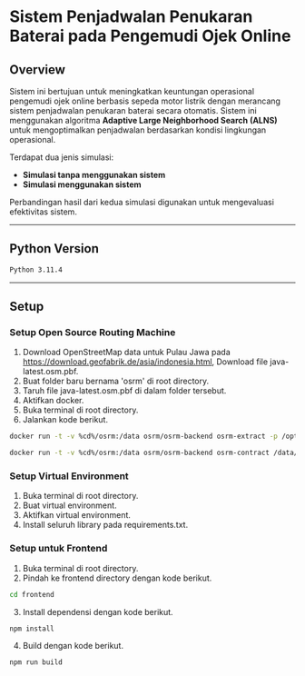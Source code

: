 # Sistem Penjadwalan Penukaran Baterai pada Pengemudi Ojek Online

## Overview

Sistem ini bertujuan untuk meningkatkan keuntungan operasional pengemudi ojek online berbasis sepeda motor listrik dengan merancang sistem penjadwalan penukaran baterai secara otomatis. Sistem ini menggunakan algoritma **Adaptive Large Neighborhood Search (ALNS)** untuk mengoptimalkan penjadwalan berdasarkan kondisi lingkungan operasional.

Terdapat dua jenis simulasi:
- **Simulasi tanpa menggunakan sistem**
- **Simulasi menggunakan sistem**

Perbandingan hasil dari kedua simulasi digunakan untuk mengevaluasi efektivitas sistem.

---

## Python Version
```bash
Python 3.11.4
```

---

## Setup

### Setup Open Source Routing Machine

1. Download OpenStreetMap data untuk Pulau Jawa pada https://download.geofabrik.de/asia/indonesia.html, Download file java-latest.osm.pbf.
2. Buat folder baru bernama 'osrm' di root directory.
3. Taruh file java-latest.osm.pbf di dalam folder tersebut.
4. Aktifkan docker.
5. Buka terminal di root directory.
6. Jalankan kode berikut.
```bash
docker run -t -v %cd%/osrm:/data osrm/osrm-backend osrm-extract -p /opt/bicycle.lua /data/java-latest.osm.pbf
```
```bash
docker run -t -v %cd%/osrm:/data osrm/osrm-backend osrm-contract /data/java-latest.osrm
```

### Setup Virtual Environment

1. Buka terminal di root directory.
2. Buat virtual environment.
3. Aktifkan virtual environment.
4. Install seluruh library pada requirements.txt.

### Setup untuk Frontend

1. Buka terminal di root directory.
2. Pindah ke frontend directory dengan kode berikut.
```bash
cd frontend
```
3. Install dependensi dengan kode berikut.
```bash
npm install
```
4. Build dengan kode berikut.
``` bash
npm run build
```

